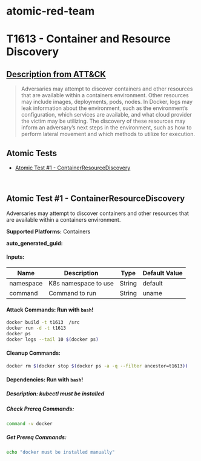 # atomic-red-team
# T1613 -  Container and Resource Discovery
## [Description from ATT&CK](https://attack.mitre.org/techniques/T1613/)
<blockquote>Adversaries may attempt to discover containers and other resources that are available within a containers environment. Other resources may include images, deployments, pods, nodes.
In Docker, logs may leak information about the environment, such as the environment’s configuration, which services are available, and what cloud provider the victim may be utilizing. The discovery of these resources may inform an adversary’s next steps in the environment, such as how to perform lateral movement and which methods to utilize for execution.</blockquote>

## Atomic Tests

- [Atomic Test #1 - ContainerResourceDiscovery](#atomic-test-1---ContainerResourceDiscovery)


<br/>

## Atomic Test #1 - ContainerResourceDiscovery
Adversaries may attempt to discover containers and other resources that are available within a containers environment. 

**Supported Platforms:** Containers


**auto_generated_guid:** 





#### Inputs:
| Name | Description | Type | Default Value |
|------|-------------|------|---------------|
| namespace | K8s namespace to use | String | default|
| command | Command to run | String | uname|


#### Attack Commands: Run with `bash`! 


```bash
docker build -t t1613  /src
docker run -d -t t1613
docker ps
docker logs --tail 10 $(docker ps)

```

#### Cleanup Commands:
```bash
docker rm $(docker stop $(docker ps -a -q --filter ancestor=t1613))
```



#### Dependencies:  Run with `bash`!
##### Description: kubectl must be installed
##### Check Prereq Commands:
```bash
command -v docker

```
##### Get Prereq Commands:
```bash
echo "docker must be installed manually"
```




<br/>
